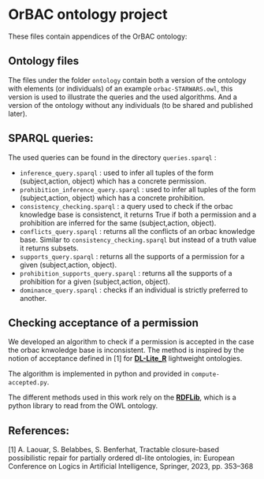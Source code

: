# OrBAC ontology project 

These files contain appendices of the OrBAC ontology:

## Ontology files

The files under the folder `ontology` contain both a version of the ontology with elements (or individuals) of an example `orbac-STARWARS.owl`, this version is used to illustrate the queries and the used algorithms. 
And a version of the ontology without any individuals (to be shared and published later).

## SPARQL queries:

The used queries can be found in the directory `queries.sparql` :

- `inference_query.sparql` : used to infer all tuples of the form (subject,action, object) which has a concrete permission.
- `prohibition_inference_query.sparql` : used to infer all tuples of the form (subject,action, object) which has a concrete prohibition.
- `consistency_checking.sparql` : a query used to check if the orbac knowledge base is consistenct, it returns True if both a permission and a prohibition are inferred for the same (subject,action, object).
- `conflicts_query.sparql` : returns all the conflicts of an orbac knowledge base. Similar to `consistency_checking.sparql` but instead of a truth value it returns subsets.
- `supports_query.sparql` : returns all the supports of a permission for a given (subject,action, object).
- `prohibition_supports_query.sparql` : returns all the supports of a prohibition for a given (subject,action, object).
- `dominance_query.sparql` : checks if an individual is strictly preferred to another.

## Checking acceptance of a permission

We developed an algorithm to check if a permission is accepted in the case the orbac knwoledge base is inconsistent. The method is inspired by the notion of acceptance defined in [1] for [__DL-Lite_R__](https://link.springer.com/article/10.1007/s10817-007-9078-x) lightweight ontologies. 

The algorithm is implemented in python and provided in `compute-accepted.py`.

The different methods used in this work rely on the [__RDFLib__](https://github.com/RDFLib/rdflib), which is a python library to read from the OWL ontology.



## References:

[1] A. Laouar, S. Belabbes, S. Benferhat, Tractable closure-based possibilistic repair for partially ordered dl-lite ontologies, in: European Conference on Logics in Artificial Intelligence, Springer, 2023, pp. 353–368
